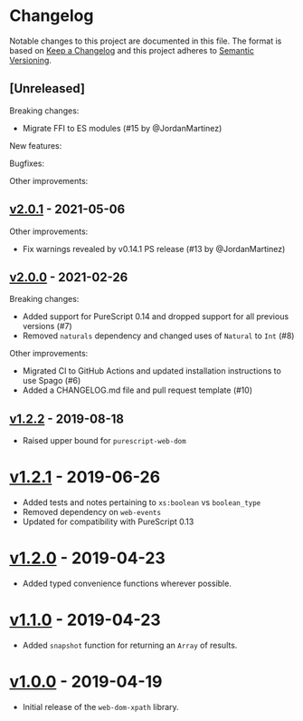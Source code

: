 # Changelog

Notable changes to this project are documented in this file. The format is based on [Keep a Changelog](https://keepachangelog.com/en/1.0.0/) and this project adheres to [Semantic Versioning](https://semver.org/spec/v2.0.0.html).

## [Unreleased]

Breaking changes:
- Migrate FFI to ES modules (#15 by @JordanMartinez)

New features:

Bugfixes:

Other improvements:

## [v2.0.1](https://github.com/purescript-web/purescript-web-dom-xpath/releases/tag/v2.0.1) - 2021-05-06

Other improvements:
- Fix warnings revealed by v0.14.1 PS release (#13 by @JordanMartinez)

## [v2.0.0](https://github.com/purescript-web/purescript-web-dom-xpath/releases/tag/v2.0.0) - 2021-02-26

Breaking changes:
- Added support for PureScript 0.14 and dropped support for all previous versions (#7)
- Removed `naturals` dependency and changed uses of `Natural` to `Int` (#8)

Other improvements:
- Migrated CI to GitHub Actions and updated installation instructions to use Spago (#6)
- Added a CHANGELOG.md file and pull request template (#10)

## [v1.2.2](https://github.com/purescript-web/purescript-web-dom-xpath/releases/tag/v1.2.2) - 2019-08-18

- Raised upper bound for `purescript-web-dom`

# [v1.2.1](https://github.com/purescript-web/purescript-web-dom-xpath/releases/tag/v1.2.1) - 2019-06-26

- Added tests and notes pertaining to `xs:boolean` vs `boolean_type`
- Removed dependency on `web-events`
- Updated for compatibility with PureScript 0.13

# [v1.2.0](https://github.com/purescript-web/purescript-web-dom-xpath/releases/tag/v1.2.0) - 2019-04-23

- Added typed convenience functions wherever possible.

# [v1.1.0](https://github.com/purescript-web/purescript-web-dom-xpath/releases/tag/v1.1.0) - 2019-04-23

- Added `snapshot` function for returning an `Array` of results.

# [v1.0.0](https://github.com/purescript-web/purescript-web-dom-xpath/releases/tag/v1.0.0) - 2019-04-19

- Initial release of the `web-dom-xpath` library.
